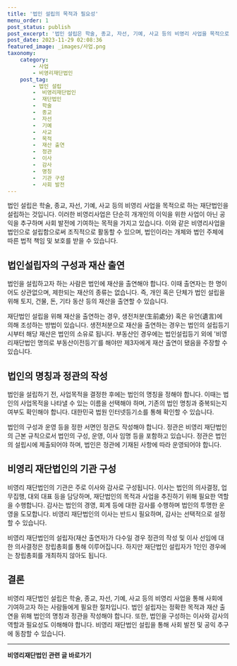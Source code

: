 ```yaml
---
title: '법인 설립의 목적과 필요성'
menu_order: 1
post_status: publish
post_excerpt: '법인 설립은 학술, 종교, 자선, 기예, 사교 등의 비영리 사업을 목적으로 하는 재단법인을 설립하는 것입니다. 이러한 비영리사업은 단순히 개개인의 이익을 위한 사업이 아닌 공익을 추구하며 사회 발전에 기여하는 목적을 가지고 있습니다. 이와 같은 비영리사업을 법인으로 설립함으로써 조직적으로 활동할 수 있으며, 법인이라는 개체와 법인 주체에 따른 법적 책임 및 보호를 받을 수 있습니다.'
post_date: 2023-11-29 02:08:36
featured_image: _images/사업.png
taxonomy:
    category:
        - 사업
        - 비영리재단법인
    post_tag:
        - 법인 설립
        -  비영리재단법인
        -  재단법인
        -  학술
        -  종교
        -  자선
        -  기예
        -  사교
        -  목적
        -  재산 출연
        -  정관
        -  이사
        -  감사
        -  명칭
        -  기관 구성
        -  사회 발전
---
```



법인 설립은 학술, 종교, 자선, 기예, 사교 등의 비영리 사업을 목적으로 하는 재단법인을 설립하는 것입니다. 이러한 비영리사업은 단순히 개개인의 이익을 위한 사업이 아닌 공익을 추구하며 사회 발전에 기여하는 목적을 가지고 있습니다. 이와 같은 비영리사업을 법인으로 설립함으로써 조직적으로 활동할 수 있으며, 법인이라는 개체와 법인 주체에 따른 법적 책임 및 보호를 받을 수 있습니다.

## 법인설립자의 구성과 재산 출연

법인을 설립하고자 하는 사람은 법인에 재산을 출연해야 합니다. 이때 출연자는 한 명이어도 상관없으며, 제한되는 재산의 종류는 없습니다. 즉, 개인 혹은 단체가 법인 설립을 위해 토지, 건물, 돈, 기타 동산 등의 재산을 출연할 수 있습니다. 

재단법인 설립을 위해 재산을 출연하는 경우, 생전처분(生前處分) 혹은 유언(遺言)에 의해 조성하는 방법이 있습니다. 생전처분으로 재산을 출연하는 경우는 법인의 설립등기 시부터 해당 재산은 법인의 소유로 됩니다. 부동산인 경우에는 법인설립등기 외에 '비영리재단법인 명의로 부동산이전등기'를 해야만 제3자에게 재산 출연이 됐음을 주장할 수 있습니다.

## 법인의 명칭과 정관의 작성

법인을 설립하기 전, 사업목적을 결정한 후에는 법인의 명칭을 정해야 합니다. 이때는 법인의 사업목적을 나타낼 수 있는 이름을 선택해야 하며, 기존의 법인 명칭과 중복되는지 여부도 확인해야 합니다. 대한민국 법원 인터넷등기소를 통해 확인할 수 있습니다.

법인의 구성과 운영 등을 정한 서면인 정관도 작성해야 합니다. 정관은 비영리 재단법인의 근본 규칙으로서 법인의 구성, 운영, 이사 임명 등을 포함하고 있습니다. 정관은 법인의 설립시에 제출되어야 하며, 법인은 정관에 기재된 사항에 따라 운영되어야 합니다.

## 비영리 재단법인의 기관 구성

비영리 재단법인의 기관은 주로 이사와 감사로 구성됩니다. 이사는 법인의 의사결정, 업무집행, 대외 대표 등을 담당하며, 재단법인의 목적과 사업을 추진하기 위해 필요한 역할을 수행합니다. 감사는 법인의 경영, 회계 등에 대한 감사를 수행하며 법인의 투명한 운영을 도모합니다. 비영리 재단법인의 이사는 반드시 필요하며, 감사는 선택적으로 설정할 수 있습니다.

비영리 재단법인의 설립자(재산 출연자)가 다수일 경우 정관의 작성 및 이사 선임에 대한 의사결정은 창립총회를 통해 이루어집니다. 하지만 재단법인 설립자가 1인인 경우에는 창립총회를 개최하지 않아도 됩니다.

## 결론

비영리 재단법인 설립은 학술, 종교, 자선, 기예, 사교 등의 비영리 사업을 통해 사회에 기여하고자 하는 사람들에게 필요한 절차입니다. 법인 설립자는 정확한 목적과 재산 출연을 위해 법인의 명칭과 정관을 작성해야 합니다. 또한, 법인을 구성하는 이사와 감사의 역할과 필요성도 이해해야 합니다. 비영리 재단법인 설립을 통해 사회 발전 및 공익 추구에 동참할 수 있습니다.
<!-- wp:separator -->
<hr class="wp-block-separator has-alpha-channel-opacity"/>
<!-- /wp:separator -->

<!-- wp:group {"backgroundColor":"base","layout":{"type":"constrained"}} -->
<div class="wp-block-group has-base-background-color has-background"><!-- wp:paragraph {"align":"center","fontSize":"medium"} -->
<p class="has-text-align-center has-large-font-size"><strong>비영리재단법인 관련 글 바로가기</strong></p>
<!-- /wp:paragraph -->


<!-- wp:latest-posts
{"categories":[{"id":27278,"count":19,"description":"","link":"https://uknowlaw.com/category/%eb%b9%84%ec%98%81%eb%a6%ac%ec%9e%ac%eb%8b%a8%eb%b2%95%ec%9d%b8/","name":"비영리재단법인","slug":"비영리재단법인","taxonomy":"category","parent":0,"meta":[],"_links":{"self":[{"href":"https://uknowlaw.com/wp-json/wp/v2/categories/27278"}],"collection":[{"href":"https://uknowlaw.com/wp-json/wp/v2/categories"}],"about":[{"href":"https://uknowlaw.com/wp-json/wp/v2/taxonomies/category"}],"wp:post_type":[{"href":"https://uknowlaw.com/wp-json/wp/v2/posts?categories=27278"}],"curies":[{"name":"wp","href":"https://api.w.org/{rel}","templated":true}]}}],"postsToShow":100,"excerptLength":28,"postLayout":"grid","columns":2,"featuredImageAlign":"left","featuredImageSizeSlug":"large","fontSize":"small"} /--></div>
<!-- /wp:group -->